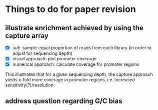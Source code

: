 # Things to do for paper revision
## illustrate enrichment achieved by using the capture array
- [x] sub-sample equal proportion of reads from each library (in order to adjust for sequencing depth)
- [x] visual approach: plot promoter coverage
- [x] numerical approach: calculate coverage for promoter regions

This illustrates that for a given sequencing depth, the capture approach yields x-fold more coverage in promoter regions, i.e. increased sensitivity(?)/resolution

## address question regarding G/C bias
